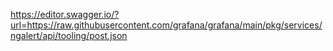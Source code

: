 https://editor.swagger.io/?url=https://raw.githubusercontent.com/grafana/grafana/main/pkg/services/ngalert/api/tooling/post.json
